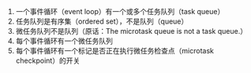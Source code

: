 1. 一个事件循环（event loop）有一个或多个任务队列（task queue）
2. 任务队列是有序集（ordered set），不是队列（queue）
3. 微任务队列不是队列（原话：The microtask queue is not a task queue.）
4. 每个事件循环有一个微任务队列
5. 每个事件循环有一个标记是否正在执行微任务检查点（microtask checkpoint）的开关
